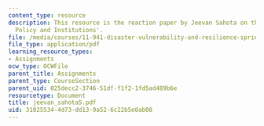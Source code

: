```yaml
---
content_type: resource
description: This resource is the reaction paper by Jeevan Sahota on the topic 'Disaster
  Policy and Institutions'.
file: /media/courses/11-941-disaster-vulnerability-and-resilience-spring-2005/310255344d73dd139a526c22b5e0ab08_jeevan_sahota5.pdf
file_type: application/pdf
learning_resource_types:
- Assignments
ocw_type: OCWFile
parent_title: Assignments
parent_type: CourseSection
parent_uid: 025decc2-3746-51df-f1f2-1fd5ad489b6e
resourcetype: Document
title: jeevan_sahota5.pdf
uid: 31025534-4d73-dd13-9a52-6c22b5e0ab08
---
```

